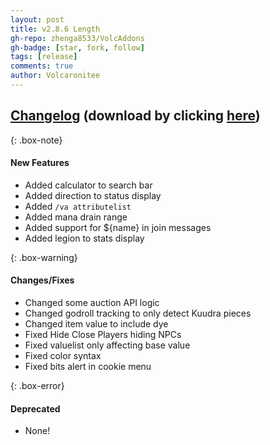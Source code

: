 ```yaml
---
layout: post
title: v2.8.6 Length
gh-repo: zhenga8533/VolcAddons
gh-badge: [star, fork, follow]
tags: [release]
comments: true
author: Volcaronitee
---
```


## [Changelog](https://github.com/zhenga8533/VolcAddons/releases/tag/v2.8.6) (download by clicking [here](https://github.com/zhenga8533/VolcAddons/releases/download/v2.8.6/VolcAddons.zip))

{: .box-note}

#### New Features

- Added calculator to search bar
- Added direction to status display
- Added `/va attributelist`
- Added mana drain range
- Added support for ${name} in join messages
- Added legion to stats display

{: .box-warning}

#### Changes/Fixes

- Changed some auction API logic
- Changed godroll tracking to only detect Kuudra pieces
- Changed item value to include dye
- Fixed Hide Close Players hiding NPCs
- Fixed valuelist only affecting base value
- Fixed color syntax
- Fixed bits alert in cookie menu

{: .box-error}

#### Deprecated

- None!
